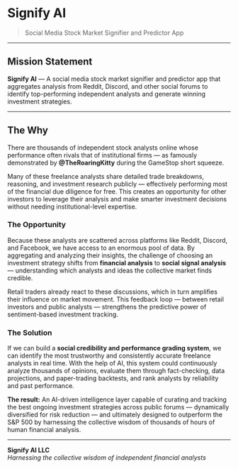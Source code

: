 # Signify AI

> Social Media Stock Market Signifier and Predictor App

---

## Mission Statement

**Signify AI** — A social media stock market signifier and predictor app that aggregates analysis from Reddit, Discord, and other social forums to identify top-performing independent analysts and generate winning investment strategies.

---

## The Why

There are thousands of independent stock analysts online whose performance often rivals that of institutional firms — as famously demonstrated by **@TheRoaringKitty** during the GameStop short squeeze.

Many of these freelance analysts share detailed trade breakdowns, reasoning, and investment research publicly — effectively performing most of the financial due diligence for free. This creates an opportunity for other investors to leverage their analysis and make smarter investment decisions without needing institutional-level expertise.

### The Opportunity

Because these analysts are scattered across platforms like Reddit, Discord, and Facebook, we have access to an enormous pool of data. By aggregating and analyzing their insights, the challenge of choosing an investment strategy shifts from **financial analysis** to **social signal analysis** — understanding which analysts and ideas the collective market finds credible.

Retail traders already react to these discussions, which in turn amplifies their influence on market movement. This feedback loop — between retail investors and public analysts — strengthens the predictive power of sentiment-based investment tracking.

### The Solution

If we can build a **social credibility and performance grading system**, we can identify the most trustworthy and consistently accurate freelance analysts in real time. With the help of AI, this system could continuously analyze thousands of opinions, evaluate them through fact-checking, data projections, and paper-trading backtests, and rank analysts by reliability and past performance.

**The result:** An AI-driven intelligence layer capable of curating and tracking the best ongoing investment strategies across public forums — dynamically diversified for risk reduction — and ultimately designed to outperform the S&P 500 by harnessing the collective wisdom of thousands of hours of human financial analysis.

---

**Signify AI LLC**  
*Harnessing the collective wisdom of independent financial analysts*

